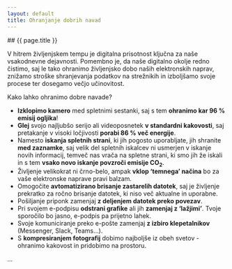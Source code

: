 ```yaml
---
layout: default
title: Ohranjanje dobrih navad
---
```


<div class="block" markdown="1">
## {{ page.title }}

V hitrem življenjskem tempu je digitalna prisotnost ključna za naše vsakodnevne dejavnosti. Pomembno je, da naše digitalno okolje redno čistimo, saj le tako ohranimo življenjsko dobo naših elektronskih naprav, znižamo stroške shranjevanja podatkov na strežnikih in izboljšamo svoje procese ter dosegamo večjo učinovitost.

Kako lahko ohranimo dobre navade?
- **Izklopimo kamero** med spletnimi sestanki, saj s tem **ohranimo kar 96 % emisij ogljika**!
- **Glej** svojo najljubšo serijo ali videoposnetek **v standardni kakovosti**, saj pretakanje v visoki ločjivosti **porabi 86 % več energije**. 
- Namesto **iskanja spletnih strani**, ki jih pogosto uporabljate, jih shranite **med zaznamke**, saj velik del spletnih iskalcev ni usmerjen v iskanje novih informacij, temveč nas vrača na spletne strani, ki smo jih že iskali in s tem **vsako novo iskanje povzroči emisije CO<sub>2</sub>**. 
- Življenje velikokrat ni črno-belo, ampak **vklop ‘temnega’ načina** bo za vaše elektronske naprave pravi balzam. 
- Omogočite **avtomatizirano brisanje zastarelih datotek**, saj je življenje prekratko za ročno brisanje datotek, ki niso več aktualne in uporabne. 
- Pošiljanje priponk zamenjaj **z deljenjem datotek preko povezav**. 
- Pri svojem e-podpisu **odstrani grafike** ali jih **zamenjaj z ‘lažjimi’**. Tvoje sporočilo bo jasno, e-podpis pa prijetno lahek. 
- Svoje komuniciranje preko e-pošte zamenjaj **z izbiro klepetalnikov** (Messenger, Slack, Teams…). 
- S **kompresiranjem fotografij** dobimo najboljše iz obeh svetov - ohranimo kakovost in pridobimo na prostoru. 

…

</div>
